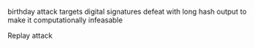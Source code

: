 <link rel="stylesheet" href="https://github.com/novaxiophi/securityplusTraining.githubpages.io/blob/master/todo/styles.css">
 
 birthday attack
 targets digital signatures
    defeat with long hash output to make it computationally infeasable  


 Replay attack
